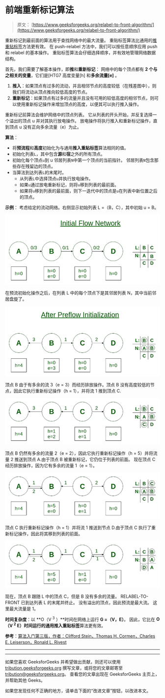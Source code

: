 # 前端重新标记算法

> 原文： [https://www.geeksforgeeks.org/relabel-to-front-algorithm/](https://www.geeksforgeeks.org/relabel-to-front-algorithm/)

重新标记到最前面的算法用于查找网络中的最大流量。 重贴标签算法比通用的[推重贴标签](https://www.geeksforgeeks.org/push-relabel-algorithm-set-1-introduction-and-illustration/)方法更有效。 在 push-relabel 方法中，我们可以按任意顺序应用 push 和 relabel 的基本操作。 重贴标签算法会仔细选择顺序，并有效地管理网络数据结构。

首先，我们需要了解基本操作，即**推**和**重新标记**：
网络中的每个顶点都有 **2 个与之相关的变量**，它们是[HTG7 高度变量[h] 和**多余流量[e]** 。

1.  **推入**：如果顶点有过多的流动，并且相邻节点的高度较低（在残差图中），则我们将流动从顶点推向较低高度的节点。
2.  **重新标记**：如果顶点有过多的流量并且没有可用的较低高度的相邻节点，则可以使用重新标记操作来增加顶点的高度，以便其可以执行推入操作。

重新标记前算法会维护网络中的顶点列表。 它从列表的开头开始，并反复选择一个溢出的顶点 u 并对其执行放电操作。
放电操作将执行推入和重新标记操作，直到顶点 u 没有正向多余流量（e）为止。

**算法**：

*   将**预流程**和**高度**初始化为与通用**推入重贴标签**算法相同的值。
*   初始化列表`L`，其中包含**源**和**宿**之外的所有顶点。
*   初始化每个顶点`u`到 u 邻居列表`N`中第一个顶点的当前指针。 邻居列表`N`包含那些存在残留边的顶点。
*   当算法到达列表`L`的末尾时。
    *   从列表`L`中选择顶点`u`并执行放电操作。
    *   如果`u`通过放电重新标记，则将`u`移到列表的最前面。
    *   如果将`u`移到列表的最前面，则下一迭代中的顶点是`u`在列表中新位置之后的顶点。

**示例**：
考虑给定的流动网络。右侧显示初始列表 L =（B，C），其中初始 u = B。

![](img/0fb2ebe37cdaf1123d82bc0590712a69.png)

在预流初始化操作之后，在列表 L 中的每个顶点下是其邻居列表 N，其中当前邻居盘旋了。

![](img/2faacbc9aeb6c44f0badfa89a32079f2.png)

顶点 B 由于有多余的流 3（e = 3）而经历排放操作。顶点 B 没有高度较低的节点，因此它执行重新标记操作（h = 1），并将流 1 推到顶点 C.

![](img/4862d50b5ec983e468ee4d8e6830f57a.png)

顶点 B 仍然有多余的流量 2（e = 2），因此它执行重新标记操作（h = 5）并将流量 2 推送到顶点 A.由于顶点 B 被重新标记，它仍位于列表的前面。 现在顶点 C 经历排放操作，因为它有多余的流量 1（e = 1）。

![](img/6ed543a7e33e4854c6f91e14ddde9019.png)

顶点 C 执行重新标记操作（h = 1）并将流 1 推送到节点 D.由于顶点 C 执行了重新标记操作，因此将其移到列表的前面。

![](img/ee2a5b72398eb242abc0fefd18849a02.png)

现在，顶点 B 跟随 L 中的顶点 C，但是 B 没有多余的流量。 RELABEL-TO-FRONT 已到达列表 L 的末尾并终止。 没有溢出的顶点，因此预流是最大流。 这里最大流量是 1。

**时间复杂度**：以 **O（V <sup>3</sup> ）**时间在网络上运行 **G =（V，E）**。 因此，它比在 **O（V <sup>2</sup> E）**时间运行的通用**推入重贴标签**算法更有效。

**参考**：[算法入门第三版，作者：Clifford Stein，Thomas H. Cormen，Charles E. Leiserson，Ronald L. Rivest](http://www.euroinformatica.ro/documentation/programming/!!!Algorithms_CORMEN!!!/DDU0165.html)



* * *

* * *

如果您喜欢 GeeksforGeeks 并希望做出贡献，则还可以使用 [tribution.geeksforgeeks.org](https://contribute.geeksforgeeks.org/) 撰写文章，或将您的文章邮寄至 tribution@geeksforgeeks.org。 查看您的文章出现在 GeeksforGeeks 主页上，并帮助其他 Geeks。

如果您发现任何不正确的地方，请单击下面的“改进文章”按钮，以改进本文。